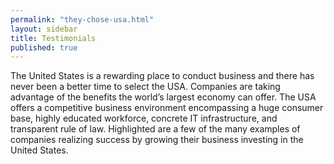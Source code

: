 ```yaml
---
permalink: "they-chose-usa.html"
layout: sidebar
title: Testimonials
published: true 
--- 
```




The United States is a rewarding place to conduct business and there has never been a better time to select the USA.  Companies are taking advantage of the benefits the world’s largest economy can offer.  The USA offers a competitive business environment encompassing a huge consumer base, highly educated workforce, concrete IT infrastructure, and transparent rule of law. Highlighted are a few of the many examples of companies realizing success by growing their business investing in the United States.
